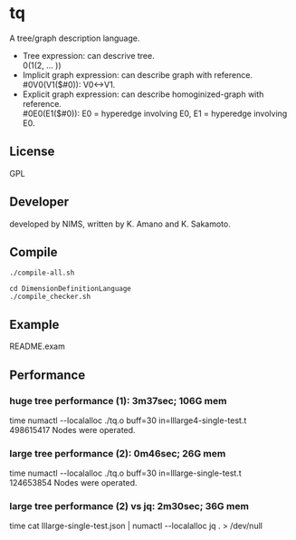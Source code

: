 # tq
A tree/graph description language.
- Tree expression: can descrive tree.    
    0(1(2, ... ))
- Implicit graph expression: can describe graph with reference.    
    #0V0(V1($#0)): V0<->V1.    
- Explicit graph expression: can describe homoginized-graph with reference.    
    #0E0(E1($#0)): E0 = hyperedge involving E0, E1 = hyperedge involving E0.

## License
GPL    

## Developer
developed by NIMS,
written by K. Amano and K. Sakamoto.

## Compile
```
./compile-all.sh
```

```
cd DimensionDefinitionLanguage
./compile_checker.sh
```
## Example
README.exam

## Performance
### huge tree performance (1): 3m37sec; 106G mem
time numactl --localalloc ./tq.o buff=30 in=lllarge4-single-test.t    
498615417 Nodes were operated.

### large tree performance (2): 0m46sec; 26G mem 
time numactl --localalloc ./tq.o buff=30 in=lllarge-single-test.t    
124653854 Nodes were operated.

### large tree performance (2) vs jq:  2m30sec; 36G mem
time cat lllarge-single-test.json | numactl --localalloc jq . > /dev/null


